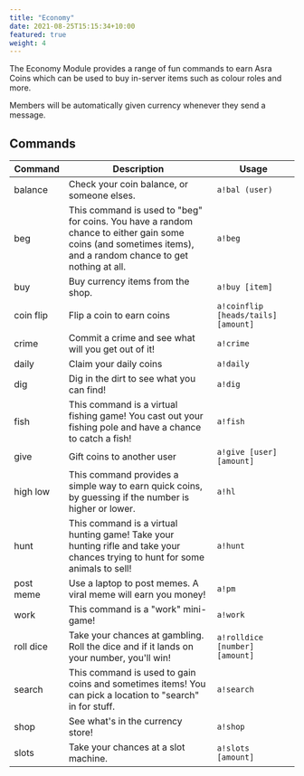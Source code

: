 ```yaml
---
title: "Economy"
date: 2021-08-25T15:15:34+10:00
featured: true
weight: 4
---
```


The Economy Module provides a range of fun commands to earn Asra Coins which can be used to buy in-server items such as colour roles and more.‌

Members will be automatically given currency whenever they send a message. 

## Commands

| Command      | Description                                                   | Usage                         |
| ------------ | ------------------------------------------------------------- | ----------------------------- |
| balance      | Check your coin balance, or someone elses.                    | `a!bal (user)`                |
| beg          | This command is used to "beg" for coins. You have a random chance to either gain some coins (and sometimes items), and a random chance to get nothing at all.                                           | `a!beg`                       |
| buy          | Buy currency items from the shop.                             | `a!buy [item]`                |
| coin flip    | Flip a coin to earn coins                                     | `a!coinflip [heads/tails] [amount]` |
| crime        | Commit a crime and see what will you get out of it!           | `a!crime`                     |
| daily        | Claim your daily coins                                        | `a!daily`                     |
| dig          | Dig in the dirt to see what you can find!                     | `a!dig`                       |
| fish         | This command is a virtual fishing game! You cast out your fishing pole and have a chance to catch a fish!                                 | `a!fish`             |
| give         | Gift coins to another user                                    | `a!give [user] [amount]`      |
| high low     | This command provides a simple way to earn quick coins, by guessing if the number is higher or lower.                                     | `a!hl`               |
| hunt         | This command is a virtual hunting game! Take your hunting rifle and take your chances trying to hunt for some animals to sell!          | `a!hunt`             |
| post meme    | Use a laptop to post memes. A viral meme will earn you money! | `a!pm`                        |
| work         | This command is a "work" mini-game!                           | `a!work`                      |
| roll dice    | Take your chances at gambling. Roll the dice and if it lands on your number, you'll win!      | `a!rolldice [number] [amount]`   |
| search       | This command is used to gain coins and sometimes items! You can pick a location to "search" in for stuff. | `a!search`  |
| shop         | See what's in the currency store!                             | `a!shop`                      |
| slots        | Take your chances at a slot machine.                          | `a!slots [amount]`            |